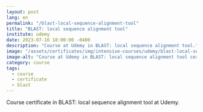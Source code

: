 ```yaml
---
layout: post
lang: en
permalink: "/blast-local-sequence-alignment-tool"
title: "BLAST: local sequence alignment tool"
institute: udemy
date: 2023-07-16 18:00:00 -0400
description: "Course at Udemy in BLAST: local sequence alignment tool."
image: "/assets/certificates/img/intensive-courses/udemy/blast-local-sequence-alignment-tool.jpg"
image-alt: "Course at Udemy in BLAST: local sequence alignment tool certificate."
category: course
tags:
  - course
  - certificate
  - blast
---
```


Course certificate in BLAST: local sequence alignment tool at Udemy.
